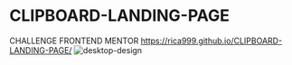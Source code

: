 # CLIPBOARD-LANDING-PAGE

CHALLENGE FRONTEND MENTOR
https://rica999.github.io/CLIPBOARD-LANDING-PAGE/
![desktop-design](https://user-images.githubusercontent.com/68082868/220788506-f8039d60-0376-4714-b617-daff82bfda34.jpg)
